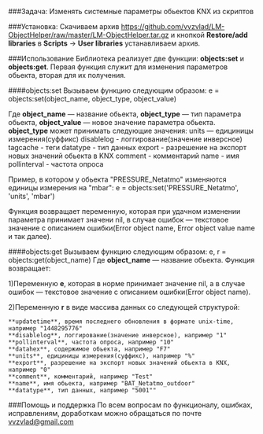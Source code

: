 ###Задача:
Изменять системные параметры обьектов KNX из скриптов

###Установка:
Скачиваем архив https://github.com/vvzvlad/LM-ObjectHelper/raw/master/LM-ObjectHelper.tar.gz и кнопкой **Restore/add libraries** в **Scripts** -> **User libraries** устанавливаем архив. 

###Использование
Библиотека реализует две функции: **objects:set** и **objects:get**. Первая функция служит для изменения параметров обьекта, вторая для их получения. 

####objects:set
Вызываем функцию следующим образом:
e = objects:set(object_name, object_type, object_value)

Где **object_name** — название обьекта, **object_type** — тип параметра обьекта, **object_value** — новое значение параметра обьекта.
**object_type** может принимать следующие значения:
units — едициницы измерения(суффикс)
disablelog - логгирование(значение инверсное)
tagcache - теги
datatype - тип данных
export - разрешение на экспорт новых значений обьекта в KNX
comment - комментарий
name - имя
pollinterval - частота опроса

Пример, в котором у обьекта "PRESSURE_Netatmo" изменяются единицы измерения на "mbar":
e = objects:set('PRESSURE_Netatmo', 'units', 'mbar')

Функция возвращает переменную, которая при удачном изменении параметра принимает значени nil, в случае ошибок — текстовое значение с описанием ошибки(Error object name, Error object value name и так далее).

####objects:get
Вызываем функцию следующим образом:
e, r = objects:get(object_name)
Где **object_name** — название обьекта. Функция возвращает: 

1)Переменную **e**, которая в норме принимает значение nil, а в случае ошибок — текстовое значение с описанием ошибки(Error object name). 

2)Переменную **r** в виде массива данных со следующей структурой:
```
**updatetime**, время последнего обновления в формате unix-time, например "1448295776"
**disablelog**, логгирование(значение инверсное), например "1"
**pollinterval**, частота опроса, например "10"
**datahex**, содержимое обьекта, например "F7"
**units**, едициницы измерения(суффикс), например "%"
**export**, разрешение на экспорт новых значений обьекта в KNX, например "0"
**comment**, комментарий, например "Test"
**name**, имя обьекта, например "BAT_Netatmo_outdoor"
**datatype**, тип данных, например "5001""
```

###Помощь и поддержка
По всем вопросам по функционалу, ошибках, исправлениям, доработкам можно обращаться по почте vvzvlad@gmail.com

